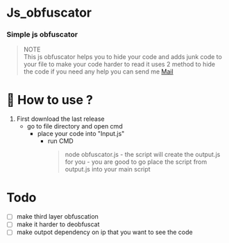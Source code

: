 # Js_obfuscator

### Simple js obfuscator 


>NOTE<br>
>This js obfuscator helps you to hide your code and adds junk code to your file to make your code harder to read 
>it uses 2 method to hide the code
>if you need any help you can send me [Mail](mailto:armines765@gmail.com) 

# 🧰 How to use ?

1. First download the last release 
   - go to file directory and open cmd
     - place your code into "Input.js"
        - run CMD
           >node obfuscator.js
               - the script will create the output.js for you 
                   - you are good to go place the script from output.js into your main script 


# Todo

- [ ] make third layer obfuscation
- [ ] make it harder to deobfuscat
- [ ] make outpot dependency on ip that you want to see the code 
